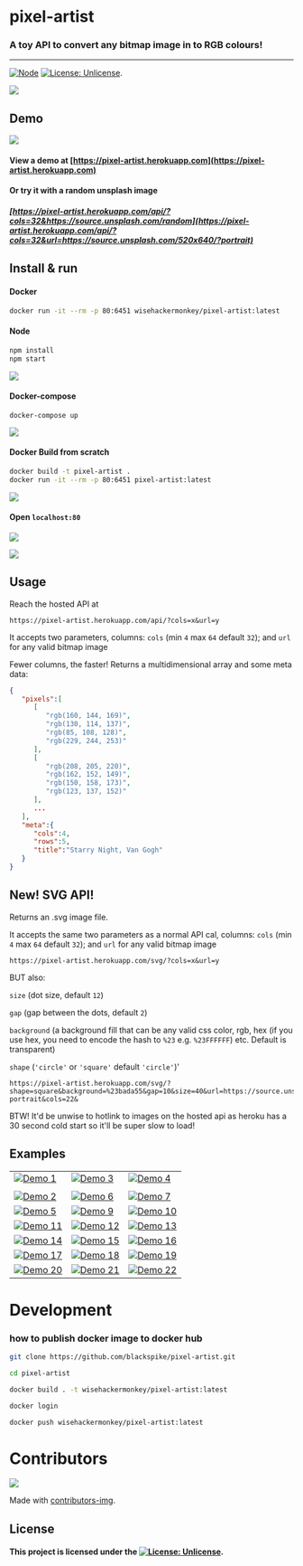 # pixel-artist

### A toy API to convert any bitmap image in to RGB colours!

---

[![Node](https://img.shields.io/badge/Javascript-Enabled-lightgreen.svg)](https://shields.io/) [![License: Unlicense](https://img.shields.io/badge/license-Unlicense-blue.svg)](http://unlicense.org/).

<img src="screenshots/cover_animation.gif" >

## Demo

<img src="screenshots/2021-02-08-22-44-12.png">

#### View a demo at [https://pixel-artist.herokuapp.com](https://pixel-artist.herokuapp.com)

#### Or try it with a random unsplash image

##### [https://pixel-artist.herokuapp.com/api/?cols=32&https://source.unsplash.com/random](https://pixel-artist.herokuapp.com/api/?cols=32&url=https://source.unsplash.com/520x640/?portrait)

## Install & run

#### Docker

```bash
docker run -it --rm -p 80:6451 wisehackermonkey/pixel-artist:latest
```

#### Node

```bash
npm install
npm start
```

<img src="screenshots/2021-02-08-22-54-08.png" >

#### Docker-compose

```
docker-compose up
```

![](screenshots/2021-02-08-22-50-04.png)

#### Docker Build from scratch

```bash
docker build -t pixel-artist .
docker run -it --rm -p 80:6451 pixel-artist:latest
```

<img src="screenshots/2021-02-08-22-52-16.png">

#### Open `localhost:80`

<img src="screenshots/2021-02-08-22-47-58.png" >

![](screenshots/2021-02-08-22-47-58.png)

## Usage

Reach the hosted API at

```
https://pixel-artist.herokuapp.com/api/?cols=x&url=y
```

It accepts two parameters, columns: `cols` (min `4` max `64` default `32`); and `url` for any valid bitmap image

Fewer columns, the faster! Returns a multidimensional array and some meta data:

```json
{
   "pixels":[
      [
         "rgb(160, 144, 169)",
         "rgb(130, 114, 137)",
         "rgb(85, 108, 128)",
         "rgb(229, 244, 253)"
      ],
      [
         "rgb(208, 205, 220)",
         "rgb(162, 152, 149)",
         "rgb(150, 158, 173)",
         "rgb(123, 137, 152)"
      ],
      ...
   ],
   "meta":{
      "cols":4,
      "rows":5,
      "title":"Starry Night, Van Gogh"
   }
}
```

## New! SVG API!

Returns an .svg image file.

It accepts the same two parameters as a normal API cal, columns: `cols` (min `4` max `64` default `32`); and `url` for any valid bitmap image

```
https://pixel-artist.herokuapp.com/svg/?cols=x&url=y
```

BUT also:

`size` (dot size, default `12`)

`gap` (gap between the dots, default `2`)

`background` (a background fill that can be any valid css color, rgb,
hex (if you use hex, you need to encode the hash to `%23` e.g.
`%23FFFFFF`) etc. Default is transparent)

`shape` (`'circle'` or `'square'` default `'circle'`)'

```
https://pixel-artist.herokuapp.com/svg/?shape=square&background=%23bada55&gap=10&size=40&url=https://source.unsplash.com/520x640/?portrait&cols=22&
```

BTW! It'd be unwise to hotlink to images on the hosted api as heroku has a 30 second cold start so it'll be super slow to load!

## Examples

|                                                                                     |                                                                                     |                                                                                     |
| ----------------------------------------------------------------------------------- | ----------------------------------------------------------------------------------- | ----------------------------------------------------------------------------------- |
| [![Demo 1](public/screengrabs/thumbs/demo_1.png)](public/screengrabs/demo_1.png)    | [![Demo 3](public/screengrabs/thumbs/demo_3.png)](public/screengrabs/demo_3.png)    | [![Demo 4](public/screengrabs/thumbs/demo_4.png)](public/screengrabs/demo_4.png)    |
|                                                                                     |
| [![Demo 2](public/screengrabs/thumbs/demo_2.png)](public/screengrabs/demo_2.png)    | [![Demo 6](public/screengrabs/thumbs/demo_6.png)](public/screengrabs/demo_6.png)    | [![Demo 7](public/screengrabs/thumbs/demo_7.png)](public/screengrabs/demo_7.png)    |
| [![Demo 5](public/screengrabs/thumbs/demo_5.png)](public/screengrabs/demo_5.png)    | [![Demo 9](public/screengrabs/thumbs/demo_9.png)](public/screengrabs/demo_9.png)    | [![Demo 10](public/screengrabs/thumbs/demo_10.png)](public/screengrabs/demo_10.png) |
| [![Demo 11](public/screengrabs/thumbs/demo_11.png)](public/screengrabs/demo_11.png) | [![Demo 12](public/screengrabs/thumbs/demo_12.png)](public/screengrabs/demo_12.png) | [![Demo 13](public/screengrabs/thumbs/demo_13.png)](public/screengrabs/demo_13.png) |
| [![Demo 14](public/screengrabs/thumbs/demo_14.png)](public/screengrabs/demo_14.png) | [![Demo 15](public/screengrabs/thumbs/demo_15.png)](public/screengrabs/demo_15.png) | [![Demo 16](public/screengrabs/thumbs/demo_16.png)](public/screengrabs/demo_16.png) |
| [![Demo 17](public/screengrabs/thumbs/demo_17.png)](public/screengrabs/demo_17.png) | [![Demo 18](public/screengrabs/thumbs/demo_18.png)](public/screengrabs/demo_18.png) | [![Demo 19](public/screengrabs/thumbs/demo_19.png)](public/screengrabs/demo_19.png) |
| [![Demo 20](public/screengrabs/thumbs/demo_20.png)](public/screengrabs/demo_20.png) | [![Demo 21](public/screengrabs/thumbs/demo_21.png)](public/screengrabs/demo_21.png) | [![Demo 22](public/screengrabs/thumbs/demo_22.png)](public/screengrabs/demo_22.png) |

# Development

### how to publish docker image to docker hub

```bash
git clone https://github.com/blackspike/pixel-artist.git

cd pixel-artist

docker build . -t wisehackermonkey/pixel-artist:latest

docker login

docker push wisehackermonkey/pixel-artist:latest
```

# Contributors

<a href="https://github.com/blackspike/pixel-artist/graphs/contributors">
  <img src="https://contrib.rocks/image?repo=blackspike/pixel-artist" />
</a>

Made with [contributors-img](https://contrib.rocks).

## License

#### This project is licensed under the [![License: Unlicense](https://img.shields.io/badge/license-Unlicense-blue.svg)](http://unlicense.org/).
